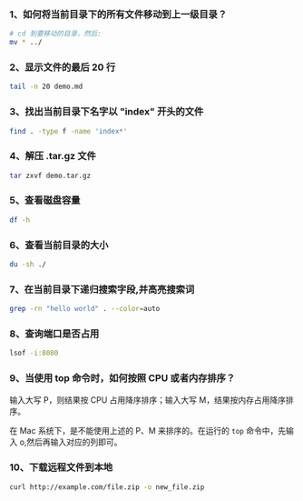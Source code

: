 ### 1、如何将当前目录下的所有文件移动到上一级目录？

```bash
# cd 到要移动的目录，然后:
mv * ../
```

### 2、显示文件的最后 20 行

```bash
tail -n 20 demo.md
```

### 3、找出当前目录下名字以 "index" 开头的文件

```bash
find . -type f -name 'index*'
```

### 4、解压 .tar.gz 文件

```bash
tar zxvf demo.tar.gz
```

### 5、查看磁盘容量

```bash
df -h
```

### 6、查看当前目录的大小

```bash
du -sh ./
```

### 7、在当前目录下递归搜索字段,并高亮搜索词

```bash
grep -rn "hello world" . --color=auto
```

### 8、查询端口是否占用

```bash
lsof -i:8080
```

### 9、当使用 top 命令时，如何按照 CPU 或者内存排序？

输入大写 P，则结果按 CPU 占用降序排序；输入大写 M，结果按内存占用降序排序。

在 Mac 系统下，是不能使用上述的 P、M 来排序的。在运行的 `top` 命令中，先输入 o,然后再输入对应的列即可。

### 10、下载远程文件到本地

```bash
curl http://example.com/file.zip -o new_file.zip
```
